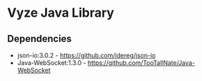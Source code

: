 # Vyze Java Library

## Dependencies

* json-io:3.0.2 - https://github.com/jdereg/json-io
* Java-WebSocket:1.3.0 - https://github.com/TooTallNate/Java-WebSocket
